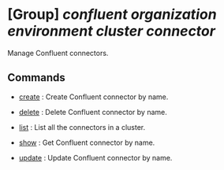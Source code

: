 # [Group] _confluent organization environment cluster connector_

Manage Confluent connectors.

## Commands

- [create](/Commands/confluent/organization/environment/cluster/connector/_create.md)
: Create Confluent connector by name.

- [delete](/Commands/confluent/organization/environment/cluster/connector/_delete.md)
: Delete Confluent connector by name.

- [list](/Commands/confluent/organization/environment/cluster/connector/_list.md)
: List all the connectors in a cluster.

- [show](/Commands/confluent/organization/environment/cluster/connector/_show.md)
: Get Confluent connector by name.

- [update](/Commands/confluent/organization/environment/cluster/connector/_update.md)
: Update Confluent connector by name.
